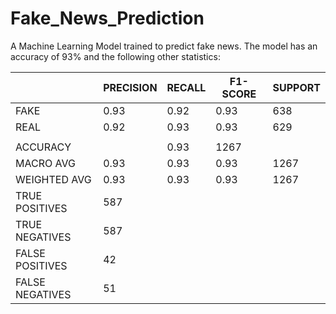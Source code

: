 # Fake_News_Prediction

A Machine Learning Model trained to predict fake news. The model has an accuracy of 93% and the following other statistics:

|              | PRECISION | RECALL | F1-SCORE | SUPPORT |
|--------------|-----------|--------|----------|---------|
| FAKE         |   0.93    |  0.92  |   0.93   |  638    |
| REAL         |   0.92    |  0.93  |   0.93   |  629    |
|              |                                         |
| ACCURACY     |                    |   0.93   |  1267   |    
| MACRO AVG    |   0.93    |  0.93  |   0.93   |  1267   |
| WEIGHTED AVG |   0.93    |  0.93  |   0.93   |  1267   |
|  TRUE POSITIVES  | 587    |
|  TRUE NEGATIVES  | 587    | 
|  FALSE POSITIVES | 42     |
|  FALSE NEGATIVES | 51     | 
